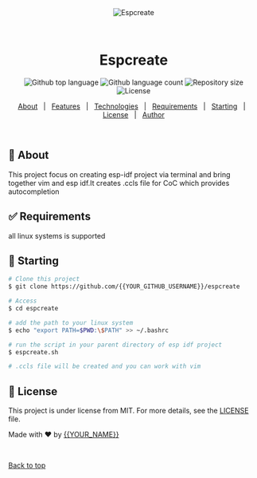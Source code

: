 <div align="center" id="top"> 
  <img src="./.github/app.gif" alt="Espcreate" />

  &#xa0;

</div>

<h1 align="center">Espcreate</h1>

<p align="center">
  <img alt="Github top language" src="https://img.shields.io/github/languages/top/{{YOUR_GITHUB_USERNAME}}/espcreate?color=56BEB8">

  <img alt="Github language count" src="https://img.shields.io/github/languages/count/{{YOUR_GITHUB_USERNAME}}/espcreate?color=56BEB8">

  <img alt="Repository size" src="https://img.shields.io/github/repo-size/{{YOUR_GITHUB_USERNAME}}/espcreate?color=56BEB8">

  <img alt="License" src="https://img.shields.io/github/license/{{YOUR_GITHUB_USERNAME}}/espcreate?color=56BEB8">

  <!-- <img alt="Github issues" src="https://img.shields.io/github/issues/{{YOUR_GITHUB_USERNAME}}/espcreate?color=56BEB8" /> -->

  <!-- <img alt="Github forks" src="https://img.shields.io/github/forks/{{YOUR_GITHUB_USERNAME}}/espcreate?color=56BEB8" /> -->

  <!-- <img alt="Github stars" src="https://img.shields.io/github/stars/{{YOUR_GITHUB_USERNAME}}/espcreate?color=56BEB8" /> -->
</p>

<!-- Status -->

<!-- <h4 align="center"> 
	🚧  Espcreate 🚀 Under construction...  🚧
  bringing esp-idf and vim together
</h4> 

<hr> -->

<p align="center">
  <a href="#dart-about">About</a> &#xa0; | &#xa0; 
  <a href="#sparkles-features">Features</a> &#xa0; | &#xa0;
  <a href="#rocket-technologies">Technologies</a> &#xa0; | &#xa0;
  <a href="#white_check_mark-requirements">Requirements</a> &#xa0; | &#xa0;
  <a href="#checkered_flag-starting">Starting</a> &#xa0; | &#xa0;
  <a href="#memo-license">License</a> &#xa0; | &#xa0;
  <a href="https://github.com/{{YOUR_GITHUB_USERNAME}}" target="_blank">Author</a>
</p>

<br>

## :dart: About ##
This project focus on creating esp-idf project via terminal and bring together vim and esp idf.It creates .ccls file for CoC which provides autocompletion

## :white_check_mark: Requirements ##

all linux systems is supported

## :checkered_flag: Starting ##

```bash
# Clone this project
$ git clone https://github.com/{{YOUR_GITHUB_USERNAME}}/espcreate

# Access
$ cd espcreate

# add the path to your linux system
$ echo "export PATH=$PWD:\$PATH" >> ~/.bashrc

# run the script in your parent directory of esp idf project
$ espcreate.sh

# .ccls file will be created and you can work with vim 
```

## :memo: License ##

This project is under license from MIT. For more details, see the [LICENSE](LICENSE.md) file.


Made with :heart: by <a href="https://github.com/{{YOUR_GITHUB_USERNAME}}" target="_blank">{{YOUR_NAME}}</a>

&#xa0;

<a href="#top">Back to top</a>
